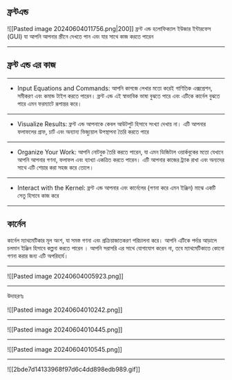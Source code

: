 
##  ফ্রন্টএন্ড

 ![[Pasted image 20240604011756.png|200]]
 ফ্রন্ট এন্ড হলোফিক্যাল ইউজার ইন্টারফেস (GUI) যা আপনি আপনার স্ক্রীনে দেখতে পান এবং যার সাথে কাজ করতে পারেন

---
## ফ্রন্ট এন্ড এর কাজ  

---
- Input Equations and Commands: আপনি কাগজে লেখার মতো করেই গাণিতিক এক্সপ্রেশন, সমীকরণ এবং কমান্ড টাইপ করতে পারেন। ফ্রন্ট এন্ড এই স্বাভাবিক ভাষা বুঝতে পারে এবং এটিকে কার্নেল বুঝতে পারে এমন ফরম্যাটে রূপান্তর করে।
---

- Visualize Results: ফ্রন্ট এন্ড আপনাকে কেবল আউটপুট হিসাবে সংখ্যা দেখায় না। এটি আপনার ফলাফলের গ্রাফ, চার্ট এবং অন্যান্য ভিজ্যুয়াল উপস্থাপনা তৈরি করতে পারে
- --
- Organize Your Work: আপনি নোটবুক তৈরি করতে পারেন, যা এমন ডিজিটাল ওয়ার্কবুকের মতো যেখানে আপনি আপনার গণনা, ফলাফল এবং ব্যাখ্যা একত্রিত করতে পারেন। এটি আপনার কাজের ট্র্যাক রাখা এবং অন্যদের সাথে এটি শেয়ার করা সহজ করে তোলে।
- --
- Interact with the Kernel: ফ্রন্ট এন্ড আপনার এবং কার্নেলের (গণনা করে এমন ইঞ্জিন) মাঝে একটি সেতু হিসাবে কাজ করে
---


## কার্নেল 
কার্নেল ম্যাথমেটিকার মূল অংশ, যা সমস্ত গণনা এবং প্রক্রিয়াজাতকরণ পরিচালনা করে। আপনি এটিকে পর্দার আড়ালে চলমান ইঞ্জিন হিসাবে কল্পনা করতে পারেন । আপনি সরাসরি এর সাথে যোগাযোগ করেন না, তবে ম্যাথমেটিকাতে কোনো গণনা করার জন্য এটি অপরিহার্য।

---
![[Pasted image 20240604005923.png]]


---
উদাহরণঃ

![[Pasted image 20240604010242.png]]

---
![[Pasted image 20240604010445.png]]

---
![[Pasted image 20240604010545.png]]

---


![[2bde7d14133968f97d6c4dd898edb989.gif]]